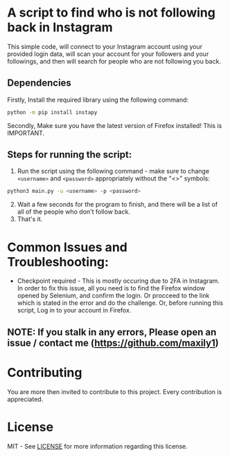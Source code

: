 # A script to find who is not following back in Instagram
This simple code, will connect to your Instagram account using your provided login data, will scan your account for your followers and your followings, and then will search for people who are not following you back. 

## Dependencies
Firstly, Install the required library using the following command:
```sh
python -m pip install instapy
```
Secondly, Make sure you have the latest version of Firefox installed! This is IMPORTANT.

## Steps for running the script:
1. Run the script using the following command - make sure to change `<username>` and `<password>` appropriately without the "<>" symbols:
```sh
python3 main.py -u <username> -p <password>
```
2. Wait a few seconds for the program to finish, and there will be a list of all of the people who don't follow back.
3. That's it.

# Common Issues and Troubleshooting:
* Checkpoint required - This is mostly occuring due to 2FA in Instagram. In order to fix this issue, all you need is to find the Firefox window opened by Selenium, and confirm the login. Or procceed to the link which is stated in the error and do the challenge. Or, before running this script, Log in to your account in Firefox.

## NOTE: If you stalk in any errors, Please open an issue / contact me (https://github.com/maxily1)

# Contributing
You are more then invited to contribute to this project. Every contribution is appreciated.

# License
MIT - See [LICENSE](https://github.com/maxily1/ig_dontfollowback/blob/master/LICENSE) for more information regarding this license.

